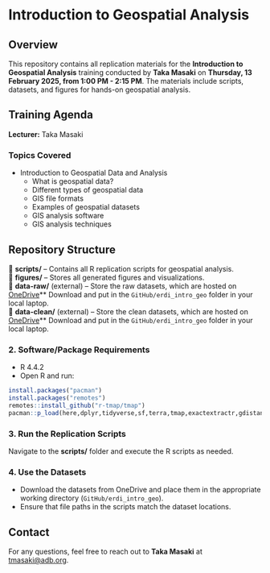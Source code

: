 # **Introduction to Geospatial Analysis**  

## **Overview**  
This repository contains all replication materials for the **Introduction to Geospatial Analysis** training conducted by **Taka Masaki** on **Thursday, 13 February 2025, from 1:00 PM - 2:15 PM**. The materials include scripts, datasets, and figures for hands-on geospatial analysis.  

## **Training Agenda**  

**Lecturer:** Taka Masaki  

### **Topics Covered**  
- Introduction to Geospatial Data and Analysis  
  - What is geospatial data?  
  - Different types of geospatial data  
  - GIS file formats  
  - Examples of geospatial datasets  
  - GIS analysis software  
  - GIS analysis techniques  

## **Repository Structure**  

📂 **scripts/** – Contains all R replication scripts for geospatial analysis.  
📂 **figures/** – Stores all generated figures and visualizations.  
📂 **data-raw/** (external) – Store the raw datasets, which are hosted on [OneDrive](https://asiandevbank-my.sharepoint.com/:f:/g/personal/tmasaki_adb_org/EsnOzJDHHPRLqrMdMM0tlAoBALVpAxowUPD7Sdi_pkk4ig?e=26FebT)**  Download and put in the `GitHub/erdi_intro_geo` folder in your local laptop.  
📂 **data-clean/** (external) – Store the clean datasets, which are hosted on [OneDrive](https://asiandevbank-my.sharepoint.com/:f:/g/personal/tmasaki_adb_org/EsnOzJDHHPRLqrMdMM0tlAoBALVpAxowUPD7Sdi_pkk4ig?e=26FebT)**  Download and put in the `GitHub/erdi_intro_geo` folder in your local laptop.  

### **2. Software/Package Requirements**  
- R 4.4.2
- Open R and run:  
```r  
install.packages("pacman")
install.packages("remotes")
remotes::install_github("r-tmap/tmap")
pacman::p_load(here,dplyr,tidyverse,sf,terra,tmap,exactextractr,gdistance) 
```

### **3. Run the Replication Scripts**  
Navigate to the **scripts/** folder and execute the R scripts as needed.  

### **4. Use the Datasets**  
- Download the datasets from OneDrive and place them in the appropriate working directory (`GitHub/erdi_intro_geo`).  
- Ensure that file paths in the scripts match the dataset locations.  

## **Contact**  
For any questions, feel free to reach out to **Taka Masaki** at tmasaki@adb.org.  

